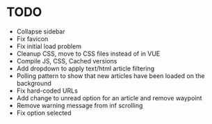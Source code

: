# TODO

* Collapse sidebar
* Fix favicon
* Fix initial load problem
* Cleanup CSS, move to CSS files instead of in VUE
* Compile JS, CSS, Cached versions
* Add dropdown to apply text/html article filtering
* Polling pattern to show that new articles have been loaded on the background
* Fix hard-coded URLs
* Add change to unread option for an article and remove waypoint
* Remove warning message from inf scrolling
* Fix option selected